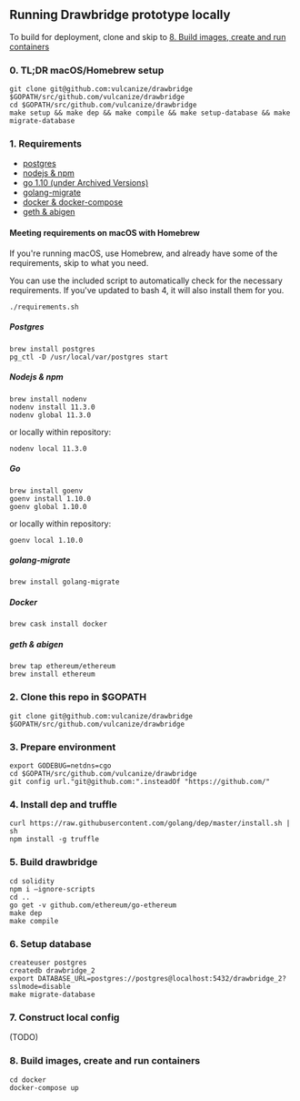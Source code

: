 ## Running Drawbridge prototype locally
To build for deployment, clone and skip to [8. Build images, create and run containers](#buildandrun)

### 0. TL;DR macOS/Homebrew setup
```
git clone git@github.com:vulcanize/drawbridge $GOPATH/src/github.com/vulcanize/drawbridge
cd $GOPATH/src/github.com/vulcanize/drawbridge
make setup && make dep && make compile && make setup-database && make migrate-database
```

### 1. Requirements
- [postgres](https://postgresql.org)
- [nodejs & npm](https://nodejs.org)
- [go 1.10 (under Archived Versions)](https://golang.org/dl)
- [golang-migrate](https://github.com/golang-migrate/migrate)
- [docker & docker-compose](https://docker.com)
- [geth & abigen](https://github.com/ethereum/go-ethereum)


#### Meeting requirements on macOS with Homebrew
If you're running macOS, use Homebrew, and already have some of the requirements, skip to what you need.

You can use the included script to automatically check for the necessary requirements. If you've updated to bash 4, it will also install them for you.
```
./requirements.sh
```

##### Postgres
```
brew install postgres
pg_ctl -D /usr/local/var/postgres start
```
##### Nodejs & npm
```
brew install nodenv
nodenv install 11.3.0
nodenv global 11.3.0
```
or locally within repository:
```
nodenv local 11.3.0
```
##### Go
```
brew install goenv
goenv install 1.10.0
goenv global 1.10.0
```
or locally within repository:
```
goenv local 1.10.0
```
##### golang-migrate
```
brew install golang-migrate
```
##### Docker
```
brew cask install docker
```
##### geth & abigen
```
brew tap ethereum/ethereum
brew install ethereum
```

### 2. Clone this repo in $GOPATH
```
git clone git@github.com:vulcanize/drawbridge $GOPATH/src/github.com/vulcanize/drawbridge
```

### 3. Prepare environment
```
export GODEBUG=netdns=cgo
cd $GOPATH/src/github.com/vulcanize/drawbridge
git config url."git@github.com:".insteadOf "https://github.com/"
```

### 4. Install dep and truffle
```
curl https://raw.githubusercontent.com/golang/dep/master/install.sh | sh
npm install -g truffle
```

### 5. Build drawbridge
```
cd solidity
npm i —ignore-scripts
cd ..
go get -v github.com/ethereum/go-ethereum
make dep
make compile
```

### 6. Setup database
```
createuser postgres
createdb drawbridge_2
export DATABASE_URL=postgres://postgres@localhost:5432/drawbridge_2?sslmode=disable
make migrate-database
```

### 7. Construct local config
(TODO)

### 8. Build images, create and run containers <a name="buildandrun"></a>
```
cd docker
docker-compose up
```
